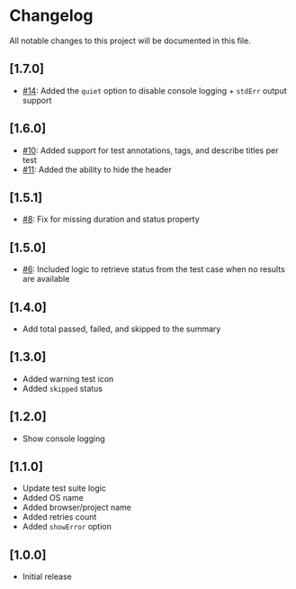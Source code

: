 # Changelog

All notable changes to this project will be documented in this file.

## [1.7.0]

- [#14](https://github.com/estruyf/playwright-github-actions-reporter/issues/14): Added the `quiet` option to disable console logging + `stdErr` output support

## [1.6.0]

- [#10](https://github.com/estruyf/playwright-github-actions-reporter/issues/10): Added support for test annotations, tags, and describe titles per test
- [#11](https://github.com/estruyf/playwright-github-actions-reporter/issues/11): Added the ability to hide the header

## [1.5.1]

- [#8](https://github.com/estruyf/playwright-github-actions-reporter/issues/8): Fix for missing duration and status property

## [1.5.0]

- [#6](https://github.com/estruyf/playwright-github-actions-reporter/issues/6): Included logic to retrieve status from the test case when no results are available

## [1.4.0]

- Add total passed, failed, and skipped to the summary

## [1.3.0]

- Added warning test icon
- Added `skipped` status

## [1.2.0]

- Show console logging

## [1.1.0]

- Update test suite logic
- Added OS name
- Added browser/project name
- Added retries count
- Added `showError` option

## [1.0.0]

- Initial release
